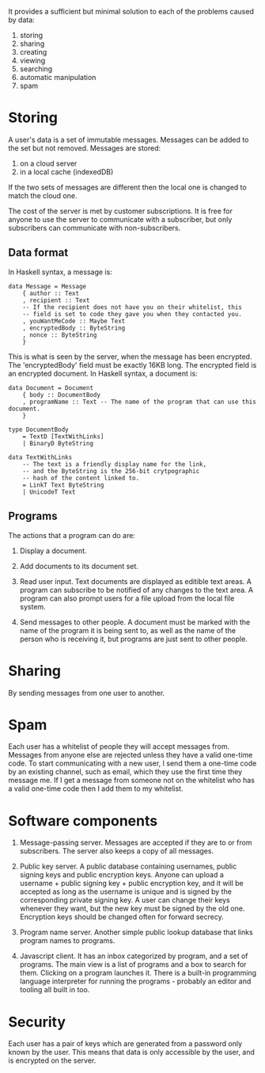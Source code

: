 It provides a sufficient but minimal solution to each of the problems caused by data:

1. storing
2. sharing
3. creating
4. viewing
5. searching
6. automatic manipulation
7. spam

# Storing

A user's data is a set of immutable messages. Messages can be added to the set but not removed. Messages are stored:

1. on a cloud server
2. in a local cache (indexedDB)

If the two sets of messages are different then the local one is changed to match the cloud one.

The cost of the server is met by customer subscriptions. It is free for anyone to use the server to communicate with a subscriber, but only subscribers can communicate with non-subscribers.

## Data format

In Haskell syntax, a message is:
```
data Message = Message
    { author :: Text
    , recipient :: Text
    -- If the recipient does not have you on their whitelist, this
    -- field is set to code they gave you when they contacted you.
    , youWantMeCode :: Maybe Text
    , encryptedBody :: ByteString
    , nonce :: ByteString
    }
```

This is what is seen by the server, when the message has been encrypted. The 'encryptedBody' field must be exactly 16KB long. The encrypted field is an encrypted document. In Haskell syntax, a document is:
```
data Document = Document
    { body :: DocumentBody
    , programName :: Text -- The name of the program that can use this document.
    }

type DocumentBody
    = TextD [TextWithLinks]
    | BinaryD ByteString

data TextWithLinks
    -- The text is a friendly display name for the link,
    -- and the ByteString is the 256-bit crytpographic
    -- hash of the content linked to.
    = LinkT Text ByteString
    | UnicodeT Text
```

## Programs

The actions that a program can do are:

1. Display a document.

2. Add documents to its document set.

3. Read user input. Text documents are displayed as editible text areas. A program can subscribe to be notified of any changes to the text area. A program can also prompt users for a file upload from the local file system.

5. Send messages to other people. A document must be marked with the name of the program it is being sent to, as well as the name of the person who is receiving it, but programs are just sent to other people.

# Sharing

By sending messages from one user to another.

# Spam

Each user has a whitelist of people they will accept messages from. Messages from anyone else are rejected unless they have a valid one-time code. To start communicating with a new user, I send them a one-time code by an existing channel, such as email, which they use the first time they message me. If I get a message from someone not on the whitelist who has a valid one-time code then I add them to my whitelist.

# Software components

1. Message-passing server. Messages are accepted if they are to or from subscribers. The server also keeps a copy of all messages.

2. Public key server. A public database containing usernames, public signing keys and public encryption keys. Anyone can upload a username + public signing key + public encryption key, and it will be accepted as long as the username is unique and is signed by the corresponding private signing key. A user can change their keys whenever they want, but the new key must be signed by the old one. Encryption keys should be changed often for forward secrecy.

3. Program name server. Another simple public lookup database that links program names to programs.

4. Javascript client. It has an inbox categorized by program, and a set of programs. The main view is a list of programs and a box to search for them. Clicking on a program launches it. There is a built-in programming language interpreter for running the programs - probably an editor and tooling all built in too.

# Security

Each user has a pair of keys which are generated from a password only known by the user. This means that data is only accessible by the user, and is encrypted on the server.
